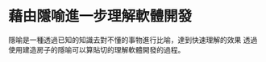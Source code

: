 # 藉由隱喻進一步理解軟體開發

隱喻是一種透過已知的知識去對不懂的事物進行比喻，達到快速理解的效果
透過使用建造房子的隱喻可以算貼切的理解軟體開發的過程。

<!--stackedit_data:
eyJoaXN0b3J5IjpbNTU1OTg5NzE5XX0=
-->